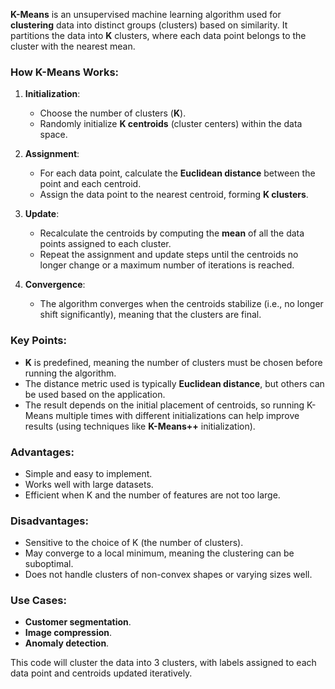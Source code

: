 **K-Means** is an unsupervised machine learning algorithm used for **clustering** data into distinct groups (clusters) based on similarity. It partitions the data into **K** clusters, where each data point belongs to the cluster with the nearest mean.

### How K-Means Works:

1. **Initialization**:
   - Choose the number of clusters (**K**).
   - Randomly initialize **K centroids** (cluster centers) within the data space.

2. **Assignment**:
   - For each data point, calculate the **Euclidean distance** between the point and each centroid.
   - Assign the data point to the nearest centroid, forming **K clusters**.

3. **Update**:
   - Recalculate the centroids by computing the **mean** of all the data points assigned to each cluster.
   - Repeat the assignment and update steps until the centroids no longer change or a maximum number of iterations is reached.

4. **Convergence**:
   - The algorithm converges when the centroids stabilize (i.e., no longer shift significantly), meaning that the clusters are final.

### Key Points:
- **K** is predefined, meaning the number of clusters must be chosen before running the algorithm.
- The distance metric used is typically **Euclidean distance**, but others can be used based on the application.
- The result depends on the initial placement of centroids, so running K-Means multiple times with different initializations can help improve results (using techniques like **K-Means++** initialization).

### Advantages:
- Simple and easy to implement.
- Works well with large datasets.
- Efficient when K and the number of features are not too large.

### Disadvantages:
- Sensitive to the choice of K (the number of clusters).
- May converge to a local minimum, meaning the clustering can be suboptimal.
- Does not handle clusters of non-convex shapes or varying sizes well.

### Use Cases:
- **Customer segmentation**.
- **Image compression**.
- **Anomaly detection**.

This code will cluster the data into 3 clusters, with labels assigned to each data point and centroids updated iteratively.